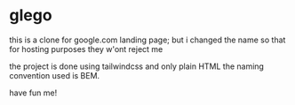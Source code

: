 # glego

this is a clone for google.com landing page; but i changed the name so that for hosting purposes they w'ont reject me

the project is done using tailwindcss and only plain HTML 
the naming convention used is BEM.

have fun me!
